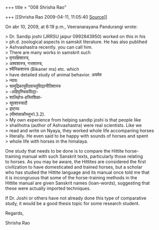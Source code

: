+++
title = "008 Shrisha Rao"

+++
[[Shrisha Rao	2009-04-11, 11:05:40 [Source](https://groups.google.com/g/bvparishat/c/tr_OZ8CRIg8)]]



On abr 10, 2009, at 6:19 p.m., Veeranarayana Pandurangi wrote:

\> Dr. Sandip joshi (JRRSU jaipur 0992843950) worked on this in his  
\> ph.d. zoological aspects in samskit literature. He has also publihed  
\> Ashvashastra recently. you can call him.  
\> There are many works in samskrit such  
\> मृगपक्षिशास्त्र,  
\> अश्वशास्त्र, गजशास्त्र,  
\> श्यैनिकशास्त्र (Bikaner ms) etc. which  
\> have detailed study of animal behavior. अयमेव  
\> न्यायः  
\> सामुद्रिकायुर्वेदवास्तुविद्यानीतिशास्त्र  
\> -अहिवृश्चिकविद्या-  
\> शालिहोत्र-हस्तिशिक्षा-  
\> सूपशास्त्रादौ  
\> द्रष्टव्यः  
\> (मीमांसाकौस्तुभ1.3.2).  
\> My own experience from helping sandip joshi is that people like  
\> shalihotra (author of Ashvashastra) were real scientists. Like we  
\> read and write on Nyaya, they worked whole life accompaning horses  
\> literally. He even said to be happy with sounds of horses and spent  
\> whole life with horses in the himalaya.

One study that needs to be done is to compare the Hittite horse-  
training manual with such Sanskrit texts, particularly those relating  
to horses. As you may be aware, the Hittites are considered the first  
civilization to have domesticated and trained horses, but a scholar  
who has studied the Hittite language and its manual once told me that  
it is incongruous that some of the horse-training methods in the  
Hittite manual are given Sanskrit names (loan-words), suggesting that  
these were actually imported techniques.

If Dr. Joshi or others have not already done this type of comparative  
study, it would be a good thesis topic for some research student.

Regards,

Shrisha Rao

